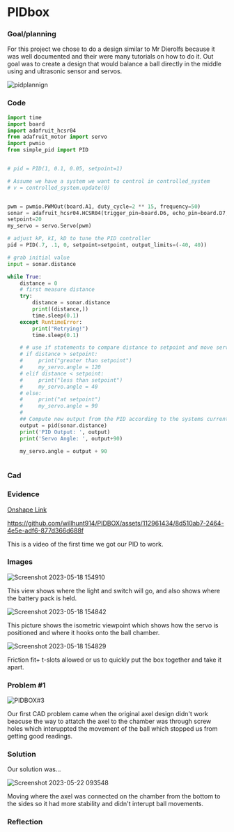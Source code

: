 # PIDbox

### Goal/planning

For this project we chose to do a design similar to Mr Dierolfs because it was well documented and their were many tutorials on how to do it. 
Out goal was to create a design that would balance a ball directly in the middle using and ultrasonic sensor and servos. 





![pidplannign](https://user-images.githubusercontent.com/71402974/232500023-27507196-46f4-4ddd-9c11-e0a9c3934b7b.png)



### Code

```python
import time
import board
import adafruit_hcsr04
from adafruit_motor import servo
import pwmio
from simple_pid import PID


# pid = PID(1, 0.1, 0.05, setpoint=1)

# Assume we have a system we want to control in controlled_system
# v = controlled_system.update(0)


pwm = pwmio.PWMOut(board.A1, duty_cycle=2 ** 15, frequency=50)
sonar = adafruit_hcsr04.HCSR04(trigger_pin=board.D6, echo_pin=board.D7, timeout=0.1)
setpoint=20
my_servo = servo.Servo(pwm)

# adjust kP, kI, kD to tune the PID controller
pid = PID(.7, .1, 0, setpoint=setpoint, output_limits=(-40, 40))

# grab initial value
input = sonar.distance

while True:
    distance = 0
    # first measure distance
    try:
        distance = sonar.distance
        print((distance,))
        time.sleep(0.1)
    except RuntimeError:
        print("Retrying!")
        time.sleep(0.1)

    # # use if statements to compare distance to setpoint and move servo
    # if distance > setpoint:
    #     print("greater than setpoint")
    #     my_servo.angle = 120
    # elif distance < setpoint:
    #     print("less than setpoint")      
    #     my_servo.angle = 40
    # else:
    #     print("at setpoint") 
    #     my_servo.angle = 90  
    # 
    ## Compute new output from the PID according to the systems current value
    output = pid(sonar.distance)
    print('PID Output: ', output)
    print('Servo Angle: ', output+90)

    my_servo.angle = output + 90
        


```
### Cad

### Evidence
[Onshape Link](https://cvilleschools.onshape.com/documents/7c87217263b0a725d3512c0e/w/d04d77d161baa69265bfc1db/e/c6bb2c1666ca8a2d2c29ad5d)



https://github.com/willhunt914/PIDBOX/assets/112961434/8d510ab7-2464-4e5e-adf6-877d366d688f


This is a video of the first time we got our PID to work.

### Images

![Screenshot 2023-05-18 154910](https://github.com/willhunt914/PIDBOX/assets/112961434/97cc8196-3556-4fc6-85b0-99e43942295c)

This view shows where the light and switch will go, and also shows where the battery pack is held.

![Screenshot 2023-05-18 154842](https://github.com/willhunt914/PIDBOX/assets/112961434/d15d83bb-8c6f-4863-bb55-db3a7626f89a)

This picture shows the isometric viewpoint which shows how the servo is positioned and where it hooks onto the ball chamber.

![Screenshot 2023-05-18 154829](https://github.com/willhunt914/PIDBOX/assets/112961434/3d010b23-4162-4270-831f-e4633b3f571c)

Friction fit+ t-slots allowed or us to quickly put the box together and take it apart.
### Problem #1

![PIDBOX#3](https://github.com/willhunt914/PIDBOX/assets/112961434/cd20c6a7-7a55-4461-ada8-b235ba777d57)

Our first CAD problem came when the original axel design didn't work beacuse the way to attatch the axel to the chamber was through screw holes which interuppted the movement of the ball which stopped us from getting good readings.
### Solution

Our solution was...

![Screenshot 2023-05-22 093548](https://github.com/willhunt914/PIDBOX/assets/112961434/e1c62af7-ee5a-4057-9c3b-59204c726199)

Moving where the axel was connected on the chamber from the bottom to the sides so it had more stability and didn't interupt ball movements.


### Reflection

